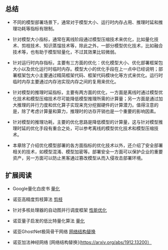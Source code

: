 ## 总结

- 不同的模型部署场景下，通常对于模型大小、运行时内存占用、推理时延和推理功耗等指标有限制。

- 针对模型大小指标，通常在离线阶段通过模型压缩技术来优化，比如量化技术、剪枝技术、知识蒸馏技术等，除此之外，一部分模型优化技术，比如融合技术等，也有助于模型轻量化，不过其效果比较微弱。

- 针对运行时内存指标，主要有三方面的优化：优化模型大小、优化部署框架包大小以及优化运行时临时内存。模型大小的优化手段在上一点中已经说明；部署框架包大小主要通过精简框架代码、框架代码模块化等方式来优化。运行时临时内存主要通过内存池实现内存之间的复用来优化。

- 针对模型的推理时延指标，主要有两方面的优化，一方面是离线时通过模型优化技术和模型压缩技术尽可能降低模型推理所需的计算量；另一方面是通过加大推理的并行力度和优化算子实现来充分挖掘硬件的计算潜力。值得注意的是，除了考虑计算量和算力，推理时的访存开销也是一个重要的影响因素。
  
- 针对模型的推理功耗，主要的优化思路是降低模型的计算量，这与针对模型推理时延的优化手段有重合之处，可以参考离线的模型优化技术和模型压缩技术。
  
- 本章除了介绍优化模型部署的各方面指标的优化技术以外，还介绍了安全部署相关的技术，如模型混淆、模型加密等。部署安全一方面可以保护企业的重要资产，另一方面可以防止黑客通过篡改模型从而入侵攻击部署环境。

## 扩展阅读

- Google量化白皮书 [量化](https://arxiv.org/abs/1806.08342)

- 诺亚高精度剪枝算法 [剪枝](https://arxiv.org/abs/2010.10732)

- 针对多核处理器的自动图并行调度框架 [性能优化](https://proceedings.mlsys.org/paper/2021/file/a5e00132373a7031000fd987a3c9f87b-Paper.pdf)

- 诺亚量子启发的低比特量化算法 [量化](https://arxiv.org/abs/2009.08695)

- 诺亚GhostNet极简骨干网络 [网络结构替换](https://arxiv.org/abs/1911.11907)

- 诺亚加法神经网络 [网络结构替换](https://arxiv.org/abs/1912.13200）
